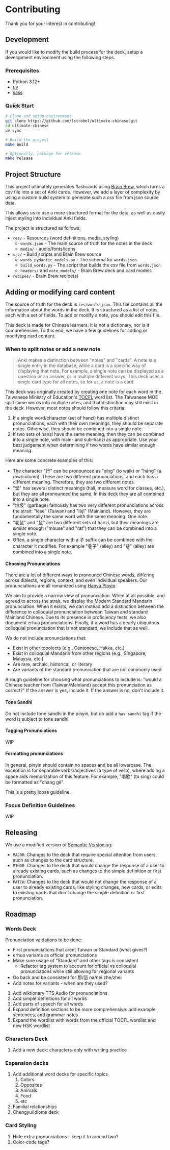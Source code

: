 # Contributing

Thank you for your interest in contributing!

## Development

If you would like to modify the build process for the deck, setup a development environment using the following steps.

### Prerequisites

- Python 3.12+
- [uv](https://docs.astral.sh/uv/)
- [sass](https://sass-lang.com/install/)

### Quick Start

```bash
# Clone and setup environment
git clone https://github.com/lstrobel/ultimate-chinese.git
cd ultimate-chinese
uv sync

# Build the project
make build

# Optionally, package for release
make release
```

## Project Structure

This project ultimately generates flashcards using [Brain Brew](https://github.com/ohare93/brain-brew), which turns a csv file into a set of Anki cards. However, we add a layer of complexity by using a custom build system to generate such a csv file from json source data.

This allows us to use a more structured format for the data, as well as easily inject styling into individual Anki fields.

The project is structured as follows:

- `res/` - Resources (word definitions, media, styling)
  - `words.json` - The main source of truth for the notes in the deck
  - `media/` - audio/fonts/icons
- `src/` - Build scripts and Brain Brew source
  - `words_pydantic_models.py` - The schema for `words.json`
  - `build_words.py` - The script that builds the csv file from `words.json`
  - `headers/` and `note_models/` - Brain Brew deck and card models
- `recipes/` - Brain Brew recipe(s)

## Adding or modifying card content

The source of truth for the deck is `res/words.json`. This file contains all the information about the words in the deck. It is structured as a list of notes, each with a set of fields. To add or modify a note, you should edit this file.

This deck is made for Chinese learners. It is not a dictionary, nor is it comprehensive. To this end, we have a few guidelines for adding or modifying card content.

### When to split notes or add a new note

> Anki makes a distinction between "notes" and "cards". A note is a single entry in the database, while a card is a specific way of displaying that note. For example, a single note can be displayed as a question or an answer, or in multiple different ways. This deck uses a single card type for all notes, so for us, a note is a card.

This deck was originally created by creating one note for each word in the Taiwanese Ministry of Education's [TOCFL](https://coct.naer.edu.tw/page.jsp?ID=41) word list. The Taiwanese MOE split some words into multiple notes, and that distinction may still exist in the deck. However, most notes should follow this criteria:

1. If a single word/character (set of hanzi) has multiple distinct pronunciations, each with their own meanings, they should be separate notes. Otherwise, they should be combined into a single note.
2. If two sets of hanzi have the same meaning, then they can be combined into a single note, with main- and sub-hanzi as appropriate. Use your best judgement when determining if two words have similar enough meaning.

Here are some concrete examples of this:

- The character "行" can be pronounced as "xíng" (to walk) or "háng" (a row/column). These are two different pronunciations, and each has a different meaning. Therefore, they are two different notes.
- "堂" has several distinct meanings (hall, measure word for classes, etc.), but they are all pronounced the same. In this deck they are all combined into a single note.
- "垃圾" (garbage) famously has two very different pronunciations across the strait: "lèsè" (Taiwan) and "lājī" (Mainland). However, they are fundamentally the same word with the same meaning. One note.
- "老鼠" and "鼠" are two different sets of hanzi, but their meanings are similar enough ("mouse" and "rat") that they can be combined into a single note.
- Often, a single character with a 子 suffix can be combined with the character it modifies. For example "巷子" (alley) and "巷" (alley) are combined into a single note.

#### Choosing Pronunciations

There are a lot of different ways to pronounce Chinese words, differing across dialects, regions, context, and even individual speakers. Our pronunciations are all romanized using [Hanyu Pinyin](https://en.wikipedia.org/wiki/Pinyin).

We aim to provide a narrow view of pronunciation. When at all possible, and agreed to across the strait, we display the Modern Standard Mandarin pronunciation. When it exists, we can instead add a distinction between the difference in colloquial pronunciation between Taiwan and standard Mainland Chinese. Due to its presence in proficiency tests, we also document erhua pronunciations. Finally, if a word has a nearly ubiquitous colloquial pronunciation that is not standard, we include that as well.

We do not include pronunciations that:

- Exist in other topolects (e.g., Cantonese, Hakka, etc.)
- Exist in colloquial Mandarin from other regions (e.g., Singapore, Malaysia, etc.)
- Are rare, archaic, historical, or literary
- Are variants of the standard pronunciation that are not commonly used

A rough guideline for choosing what pronunciations to include is: "would a Chinese teacher from (Taiwan/Mainland) accept this pronunciation as correct?" If the answer is yes, include it. If the answer is no, don't include it.

#### Tone Sandhi

Do not include tone sandhi in the pinyin, but do add a `has sandhi` tag if the word is subject to tone sandhi.

#### Tagging Pronunciations

WIP
<!-- 

To clarify the usage of different pronunciations, we use a tagging system. These are the tags we use:

- `Standard`: Modern Standard Mandarin pronunciation. This is the default pronunciation for a word. Generally agreed to across the strait.
- `variant`: Nonstandard but noteworthy variants. Even better if you can add a note about the context in which the variant is used.
- `Mainland`: Pronunciations that are specific to Mainland China.
- `Taiwan`: Pronunciations that are specific to Taiwan.
- `erhua`: 兒化, if it wasnt already obvious by the presence of 兒/儿. Pronunciations with the `erhua` tag don't also need a `Mainland` tag.
- `has sandhi`: Pronunciations that are subject to tone sandhi.

There are also `meta:` prefixed tags which are temporary and undocumented. 
-->

#### Formatting pronunciations

In general, pinyin should contain no spaces and be all lowercase. The exception is for separable verbs/adjectives (a type of verb), where adding a space aids memorization of this feature. For example, "唱歌" (to sing) could be formatted as "chàng gē".

This is a pretty loose guideline.

### Focus Definition Guidelines

WIP

<!-- 
The focus definitions are the definitions/meanings that learners should try to remember and grade themselves on when reviewing a note. It is not necessary for the focus definitions on a card to contain every sense of a character or word. The entries should be clear and concise, and should be those meanings that a speaker would most likely think of when they see the word.

In `words.json`, the focus definitions are stored in the following schema:

```python
{
    "part_of_speech": str,
    "tags": Optional[List[str]],
    "meaning": str,
    "classifiers": Optional[List[str]]
}
```

The fields are as follows:

#### Part of Speech

 This field is a bit of a misnomer. While Chinese does have parts of speech, our focus is less on linguistic categores, and more on helping learners categorize the usage of words. This is a free-text field.

 You might find parts of speeches as defined in the [ABC Chinese-English Comprehensive Dictionary](https://android.pleco.com/manual/240/abc.html#pos) and [An A to Z Grammar for Chinese Language Learners](https://chino.hol.es/mod/book/tool/print/index.php?id=218&chapterid=17286):

- `Noun`
- `Pronoun`
- `Adverb`: Note: While many adjectives can also be used adverbially, you should add a separate definition for the adjectival use.
- `Verb`: An umbrella term for all verbs. The default is a transitive action verb. Use tags to specify more specific usage.
- `Adjective`: While most "adjectives" are actually a subtype of stative verbs in Chinese, we use this category for ease of understanding. Learners should be aware of the quirks of Chinese adjectives.
- `Conjunction`/`Preposition`/`Determiner`
- `Measure Word`
- `Particle`
- `Complement`
  
But you might also find other categories that are not strictly parts of speech, but are useful for learners to categorize words:

- `Phrase`: Multi-word expressions functioning as a unit. See ABC's description of "Set expressions that allow for little if any freedom to substitute different words."
- `Bound Form`: A lot of single characters in Chinese are used as bound forms, meaning they are often not used alone, but instead add meaning to a multi-character word.
- `Construction`: A multi-character word that is most commonly used in grammatical structures.

We play it a bit fast and loose with the definitions of these categories, but we try to keep them consistent. The most important thing is that the part of speech should be clear and concise, and should help learners understand how to use the word.

#### Tags

ALKSJD:LKAJS:LDKJA:SLKDHA TODO: HOW To address verb-complement structures?

Tags add specificity and context to the part of speech field in a familiar and concise way. Again, you can write you own tags, but you might find the following tags useful:

- `place-word`: (Noun) Inherently denotes location, does not need a preposition.
- `time-word`: (Noun) Denotes time. Can function adverbially.
- `transitive`: (Verb) Takes a direct object.
- `intransitive`: (Verb) Does not take a direct object.
- `separable`: (Verb) Verb with internal V+O structure that can be split (e.g., 唱歌 -> 唱(了)歌).
- `auxiliary`: (Verb) Helping verb. Precedes main verb; negation is before it (e.g., 能, 會, 可以).
- `process`: (Verb) Denotes an instantaneous change of state. Often uses 沒 for past negation (e.g., 死, 忘).
- `stative`: (Verb) Denotes a non-time-sensitive state. Often uses 不 for negation. Adjectives are a subclass of these.
- `mainly-attributive`: (Adjective) Normally only modifies nouns (e.g., 公共), not used as a predicate (\*很公共 is incorrrect).
- `mainly-predicative`: (Adjective) Normally only used as a predicate (e.g., 夠), not attributive (\*夠時間 is incorrect).
- `idiom`: (Phrase) Meaning is not literal. This is not the right tag for Chengyu.
- `sentence-adv`: (Phrase) Functions like an adverb modifying the whole sentence.

2. **`meaning`**: A concise definition in English.

    - For Verbs, use "to" (e.g., "to eat").
    - For Adjectives (Stative Verbs), omit "to be" (e.g., use "good" instead of "to be good").
    - For Measure Words, surround the measure word in parentheses (e.g., "(for people)").
    - Use parentheses to denote optional clarifying examples (e.g., "to do (something)") or usage contexts (e.g., "(finance) profit").
    - Use square brackets to denote other non-gloss meanings (e.g. [indicating motion away from the speaker]).

3. **`classifiers`** (Optional, for Nouns only): A list of applicable measure words (classifiers) for this noun definition.

#### Choosing Simple Definitions

- Ensure that each simple definition is clear and concise, focusing on the most relevant meaning for learners.
- Not every meaning of a word needs to be included! Focus on the most common or important meanings.
- Many adjectives can be used adverbially, but you should always add a separate definition for the adjectival use.
- Many classifiers/measure words are also nouns, but you should always add a separate definition for the classifier use. 
-->

## Releasing

We use a modified version of [Semantic Versioning](https://semver.org/):

- `MAJOR`: Changes to the deck that require special attention from users, such as changes to the card structure.
- `MINOR`: Changes to the deck that would change the response of a user to already existing cards, such as changes to the simple definition or first pronunciation.
- `PATCH`: Changes to the deck that would not change the response of a user to already existing cards, like styling changes, new cards, or edits to existing cards that don't change the simple definition or first pronunciation.

## Roadmap

### Words Deck

Pronunciation vaidations to be done:

- First pronunciations that arent Taiwan or Standard (what gives?)
- erhua variants as official pronunciations
- Make sure usage of "Standard" and other tags is consistent
  - Refactor tag system to account for official vs colloquial pronunciations while still allowing for regional variants
- Go back and be consistent for 那/這 na/nei zhe/zhei
- Add notes for variants - when are they used?

1. Add wiktionary TTS Audio for pronunciations
2. Add simple definitions for all words
3. Add parts of speech for all words
4. Expand definition sections to be more comprehensive: add example sentences, and grammar notes
5. Expand the wordlist with words from the official TOCFL wordlist and new HSK wordlist

### Characters Deck

1. Add a new deck: characters-only with writing practice

### Expansion decks

1. Add additional word decks for specific topics
   1. Colors
   2. Opposites
   3. Animals
   4. Food
   5. etc
2. Familial relationships
3. Chengyu/idioms deck

### Card Styling

1. Hide extra pronunciations - keep it to around two?
2. Color-code tags?
